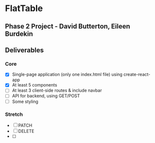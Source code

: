 # FlatTable

## Phase 2 Project - David Butterton, Eileen Burdekin

## Deliverables

### Core

- [x] Single-page application (only one index.html file) using create-react-app
- [x] At least 5 components
- [ ] At least 3 client-side routes & include navbar
- [ ] API for backend, using GET/POST
- [ ] Some styling

### Stretch

- [ ] PATCH
- [ ] DELETE
- [ ] 


